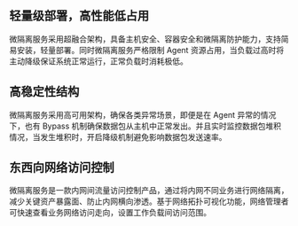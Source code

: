 ## 轻量级部署，高性能低占用
微隔离服务采用超融合架构，具备主机安全、容器安全和微隔离防护能力，支持简易安装，轻量部署。同时微隔离服务严格限制 Agent 资源占用，当负载过高时将主动降级保证系统正常运行，正常负载时消耗极低。

## 高稳定性结构
微隔离服务采用高可用架构，确保各类异常场景，即便是在 Agent 异常的情况下，也有 Bypass 机制确保数据包从主机中正常发出。并且实时监控数据包堆积情况，当发生堆积时，开启降级机制避免影响数据包发送速率。

## 东西向网络访问控制
微隔离服务是一款内网间流量访问控制产品，通过将内网不同业务进行网络隔离，减少关键资产暴露面、防止内网横向渗透。基于网络拓扑可视化功能，网络管理者可快速查看业务网络访问走向，设置工作负载间访问范围。

